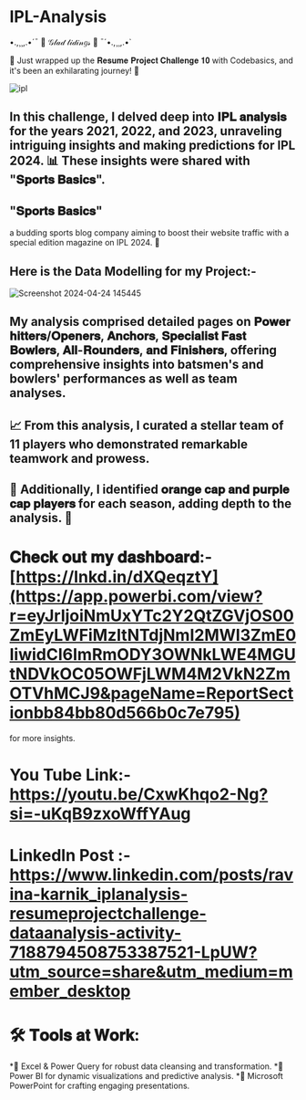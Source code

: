 # IPL-Analysis
•.,¸¸,.•´¯  🎀 𝒢𝓁𝒶𝒹 𝓉𝒾𝒹𝒾𝓃𝑔𝓈 🎀  ¯´•.,¸¸,.•`

🏏 Just wrapped up the 𝐑𝐞𝐬𝐮𝐦𝐞 𝐏𝐫𝐨𝐣𝐞𝐜𝐭 𝐂𝐡𝐚𝐥𝐥𝐞𝐧𝐠𝐞 𝟏𝟎 with Codebasics, and it's been an exhilarating journey! 🚀

![ipl](https://github.com/RavinaKarnik/IPL-Analysis/assets/130289037/c03371b3-9f3f-4904-ae59-a51c854dc1d6)

## In this challenge, I delved deep into 𝐈𝐏𝐋 𝐚𝐧𝐚𝐥𝐲𝐬𝐢𝐬 for the years 2021, 2022, and 2023, unraveling intriguing insights and making predictions for IPL 2024. 📊 These insights were shared with "𝐒𝐩𝐨𝐫𝐭𝐬 𝐁𝐚𝐬𝐢𝐜𝐬".
## "𝐒𝐩𝐨𝐫𝐭𝐬 𝐁𝐚𝐬𝐢𝐜𝐬"
a budding sports blog company aiming to boost their website traffic with a special edition magazine on IPL 2024. 📰

## Here is the Data Modelling for my Project:-

![Screenshot 2024-04-24 145445](https://github.com/RavinaKarnik/IPL-Analysis/assets/130289037/0ad7255c-042d-45d6-ae52-5407712ad39c)


## My analysis comprised detailed pages on 𝐏𝐨𝐰𝐞𝐫 𝐡𝐢𝐭𝐭𝐞𝐫𝐬/𝐎𝐩𝐞𝐧𝐞𝐫𝐬, 𝐀𝐧𝐜𝐡𝐨𝐫𝐬, 𝐒𝐩𝐞𝐜𝐢𝐚𝐥𝐢𝐬𝐭 𝐅𝐚𝐬𝐭 𝐁𝐨𝐰𝐥𝐞𝐫𝐬, 𝐀𝐥𝐥-𝐑𝐨𝐮𝐧𝐝𝐞𝐫𝐬, 𝐚𝐧𝐝 𝐅𝐢𝐧𝐢𝐬𝐡𝐞𝐫𝐬, offering comprehensive insights into batsmen's and bowlers' performances as well as team analyses.

## 📈 From this analysis, I curated a stellar team of 11 players who demonstrated remarkable teamwork and prowess.

## 🌟 Additionally, I identified 𝐨𝐫𝐚𝐧𝐠𝐞 𝐜𝐚𝐩 𝐚𝐧𝐝 𝐩𝐮𝐫𝐩𝐥𝐞 𝐜𝐚𝐩 𝐩𝐥𝐚𝐲𝐞𝐫𝐬 for each season, adding depth to the analysis. 🧢



# 𝐂𝐡𝐞𝐜𝐤 𝐨𝐮𝐭 𝐦𝐲 𝐝𝐚𝐬𝐡𝐛𝐨𝐚𝐫𝐝:- [https://lnkd.in/dXQeqztY](https://app.powerbi.com/view?r=eyJrIjoiNmUxYTc2Y2QtZGVjOS00ZmEyLWFiMzItNTdjNmI2MWI3ZmE0IiwidCI6ImRmODY3OWNkLWE4MGUtNDVkOC05OWFjLWM4M2VkN2ZmOTVhMCJ9&pageName=ReportSectionbb84bb80d566b0c7e795)
for more insights.

# You Tube Link:- https://youtu.be/CxwKhqo2-Ng?si=-uKqB9zxoWffYAug

# Linkedln Post :-https://www.linkedin.com/posts/ravina-karnik_iplanalysis-resumeprojectchallenge-dataanalysis-activity-7188794508753387521-LpUW?utm_source=share&utm_medium=member_desktop

# 🛠️ 𝐓𝐨𝐨𝐥𝐬 𝐚𝐭 𝐖𝐨𝐫𝐤:
*📢 Excel & Power Query for robust data cleansing and transformation.
*📢 Power BI for dynamic visualizations and predictive analysis.
*📢 Microsoft PowerPoint for crafting engaging presentations.


